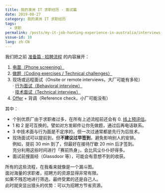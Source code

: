 ```yaml
---
title: 我的澳洲 IT 求职经历 · 面试篇
date: 2019-08-27
category: 我的澳洲 IT 求职经历
tags:
  - 求职
permalink: /posts/my-it-job-hunting-experience-in-australia/interviews
vssue-id: 10
lang: zh-CN
---
```


我们把之前 [准备篇 · 招聘流程](../1-preparation/0-recruitment-process.md) 的内容展开：

1. [电面（Phone screening）](./1-phone-screening.md)
2. [做题（Coding exercises / Technical challenges）](./2-coding-exercises.md)
3. 现场或远程面试（Onsite or remote interviews，大厂可能有多轮）  
  · [行为面试（Behavioral interview）](./3_1-behavioral-interview.md)  
  · [技术面试（Technical interview）](./3_2-technical-interview.md)
4. [Offer](../4-offer/index.md) + 背调（Reference check，小厂可能没有）

其中：

* 个别优质厂由于求职者过多，在所有上述流程前还会有 0. [线上预评估](./0-online-assessments.md)。
* 1 和 2 是可互换的。譬如对方发邮件让你先做题，通过后再电话联系。
* 3 中技术面与行为面是不定序的，但一次过通常都是先行为后技术。
* 现场面试可以提前到，但**不建议过早签到**，避免影响别人的安排。  
  例如，提前 30 min 到了，但最好在接待厅歇 20 min 后才签到。  
  充分利用这些时间进行「赛前热身」，会比风尘仆仆好得多。
* 面试前搜面经（Glassdoor 等），可能会有意想不到的收获。

所有的这些流程，在我看来就像是一个漏斗图。  
面对海量的求职者，招聘方的资源显得非常有限。  
如果不残忍地进行筛选，最终受累的还是自己人。  
此时就突显出猎头的优势：可以为招聘方节省资源。
